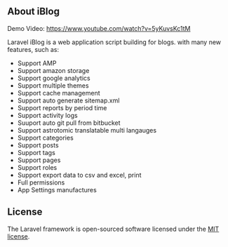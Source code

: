 ## About iBlog
          
Demo Video: https://www.youtube.com/watch?v=5yKuvsKc1tM

Laravel iBlog is a web application script building for blogs. with many new features, such as: 
         
- Support AMP   
- Support amazon storage 
- Support google analytics 
- Support multiple themes 
- Support cache management 
- Support auto generate sitemap.xml 
- Support reports by period time 
- Support activity logs 
- Suuport auto git pull from bitbucket 
- Support astrotomic translatable multi langauges 
- Support categories 
- Support posts 
- Support tags 
- Support pages 
- Support roles
- Support export data to csv and excel, print 
- Full permissions 
- App Settings manufactures 
          
        
## License

The Laravel framework is open-sourced software licensed under the [MIT license](https://opensource.org/licenses/MIT).
